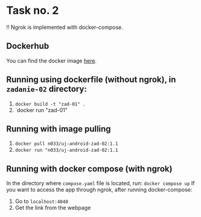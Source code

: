 # Task no. 2
!! Ngrok is implemented with docker-compose.

## Dockerhub
You can find the docker image [here](https://hub.docker.com/repository/docker/n033/uj-android-zad-02).

## Running using dockerfile (without ngrok), in `zadanie-02` directory:
1. `docker build -t "zad-01" .`
2. `docker run "zad-01"
  
## Running with image pulling
1. `docker pull n033/uj-android-zad-02:1.1`
2. `docker run "n033/uj-android-zad-02:1.1`

## Running with docker compose (with ngrok)
In the directory where `compose.yaml` file is located, run:
`docker compose up`
If you want to access the app through ngrok, after running docker-compose:
1. Go to `localhost:4040`
2. Get the link from the webpage



